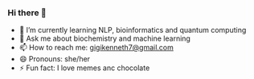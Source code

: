 ### Hi there 👋

<!--
**gigikenneth/gigikenneth** is a ✨ _special_ ✨ repository because its `README.md` (this file) appears on your GitHub profile.

Here are some ideas to get you started:

- 🔭 I’m currently working on ...

- 👯 I’m looking to collaborate on ...
- 🤔 I’m looking for help with ...

-->
- 🌱 I’m currently learning NLP, bioinformatics and quantum computing
- 💬 Ask me about biochemistry and machine learning
- 📫 How to reach me: gigikenneth7@gmail.com
- 😄 Pronouns: she/her
- ⚡ Fun fact: I love memes anc chocolate

